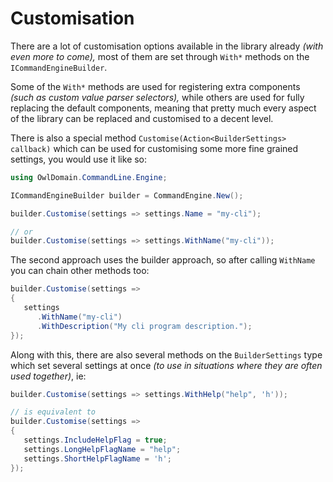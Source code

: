 # Customisation

There are a lot of customisation options available in the library
already *(with even more to come),* most of them are set through
`With*` methods on the `ICommandEngineBuilder`.

Some of the `With*` methods are used for registering extra components
*(such as custom value parser selectors),* while others are used for
fully replacing the default components, meaning that pretty much every
aspect of the library can be replaced and customised to a decent level.

There is also a special method `Customise(Action<BuilderSettings> callback)`
which can be used for customising some more fine grained settings, you
would use it like so:

```cs
using OwlDomain.CommandLine.Engine;

ICommandEngineBuilder builder = CommandEngine.New();

builder.Customise(settings => settings.Name = "my-cli");

// or
builder.Customise(settings => settings.WithName("my-cli"));
```

The second approach uses the builder approach, so after calling `WithName`
you can chain other methods too:

```cs
builder.Customise(settings =>
{
   settings
      .WithName("my-cli")
      .WithDescription("My cli program description.");
});
```

Along with this, there are also several methods on the `BuilderSettings`
type which set several settings at once *(to use in situations where they
are often used together)*, ie:

```cs
builder.Customise(settings => settings.WithHelp("help", 'h'));

// is equivalent to
builder.Customise(settings =>
{
   settings.IncludeHelpFlag = true;
   settings.LongHelpFlagName = "help";
   settings.ShortHelpFlagName = 'h';
});
```
